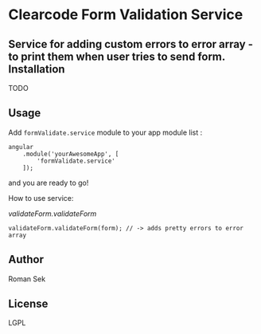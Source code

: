 Clearcode Form Validation Service
=========

Service for adding custom errors to error array - to print them when user tries to send form.
Installation
--------------
TODO


Usage
------

Add ``` formValidate.service ``` module to your app module list :


```
angular
    .module('yourAwesomeApp', [
        'formValidate.service'
    ]);
```
and you are ready to go!

How to use service:

*validateForm.validateForm*

```
validateForm.validateForm(form); // -> adds pretty errors to error array

```

Author
------

Roman Sek


License
----

LGPL

